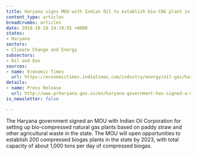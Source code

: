 ```yaml
---
title: Haryana signs MOU with Indian Oil to establish bio-CNG plant in the state
content_type: articles
breadcrumbs: articles
date: 2018-10-10 14:19:55 +0000
states:
- Haryana
sectors:
- Climate Change and Energy
subsectors:
- Oil and Gas
sources:
- name: Economic Times
  url: https://economictimes.indiatimes.com/industry/energy/oil-gas/haryana-government-inks-pact-with-indian-oil-corporation-to-set-up-bio-cng-plants/articleshow/65981345.cms
details:
- name: Press Release
  url: http://www.prharyana.gov.in/en/haryana-government-has-signed-a-memorandum-of-understanding-mou-with-indian-oil-corporation-0
is_newsletter: false

---
```

The Haryana government signed an MOU with Indian Oil Corporation for setting up bio-compressed natural gas plants based on paddy straw and other agricultural waste in the state. The MOU will open opportunities to establish 200 compressed biogas plants in the state by 2023, with total capacity of about 1,000 tons per day of compressed biogas. 
